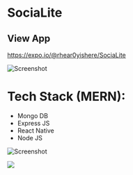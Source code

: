 # SociaLite

## View App

https://expo.io/@rhear0yishere/SociaLite

![Screenshot ](../master/assets/images/IMAGE.png)

# Tech Stack (MERN):
- Mongo DB
- Express JS
- React Native
- Node JS

![Screenshot ](../master/assets/images/screenshot.png)




![ ](../master/assets/images/GIF.gif)



